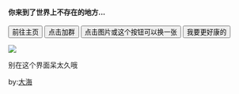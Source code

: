 #### 你来到了世界上不存在的地方...

<button onclick="window.location.href = 'http://robot.xiaotian.buzz/#/'">前往主页</button> 
<button onclick="window.location.href = 'https://jq.qq.com/?k=fjSGhscz'">点击加群</button>
<button onclick="javascript:location.reload();">点击图片或这个按钮可以换一张</button>
<button onclick="window.location.href = 'http://robot.xiaotian.buzz/#/Color_map/'">我要更好康的</button>

<a href="javascript:location.reload();"><img src="https://imgapi.cn/api.php?zd=zsy&fl=meizi&gs=images"/></a>

别在这个界面呆太久哦

by:[大海](https://p2.a.yximgs.com/upic/2022/07/24/10/BMjAyMjA3MjQxMDU1MzJfMjU4MjAyNjg0Ml83OTk4OTI2NzIwN18yXzY=_B9501e58cc092b85a2a4a577e6cb25787.jpg)